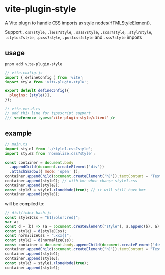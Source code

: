 # vite-plugin-style

A Vite plugin to handle CSS imports as style nodes(HTMLStyleElement).

Support `.css?style`, `.less?style`, `.sass?style`, `.scss?style`, `.styl?style`, `.stylus?style`, `.pcss?style`, `.postcss?style` and `.sss?style` imports

## usage

```shell
pnpm add vite-plugin-style
```

```js
// vite.config.js
import { defineConfig } from 'vite';
import style from 'vite-plugin-style';

export default defineConfig({
  plugins: [style()],
});
```

```js
// vite-env.d.ts
// add this line for typescript support
/// <reference types="vite-plugin-style/client" />
```

## example

```js
// main.ts
import style1 from './style1.css?style';
import style2 from 'normalize.css?style';

const container = document.body
  .appendChild(document.createElement('div'))
  .attachShadow({ mode: 'open' });
container.appendChild(document.createElement('h1')).textContent = 'Test Styles';
container.append(style1); // with hmr when change style1.css
container.append(style2);
const style3 = style1.cloneNode(true); // it will still have hmr
container.append(style3);

```

will be compiled to:

```js
// dist/index-hash.js
const style1Css = "h1{color:red}";
var a;
const d = (b) => (a = document.createElement("style"), a.append(b), a);
const style1 = d(style1Css);
const normalizeCss = ".xxx{}";
const style2 = d(normalizeCss);
const container = document.body.appendChild(document.createElement("div")).attachShadow({ mode: "open" });
container.appendChild(document.createElement("h1")).textContent = "Test Styles";
container.append(style1);
container.append(style2);
const style3 = style1.cloneNode(true);
container.append(style3);
```
